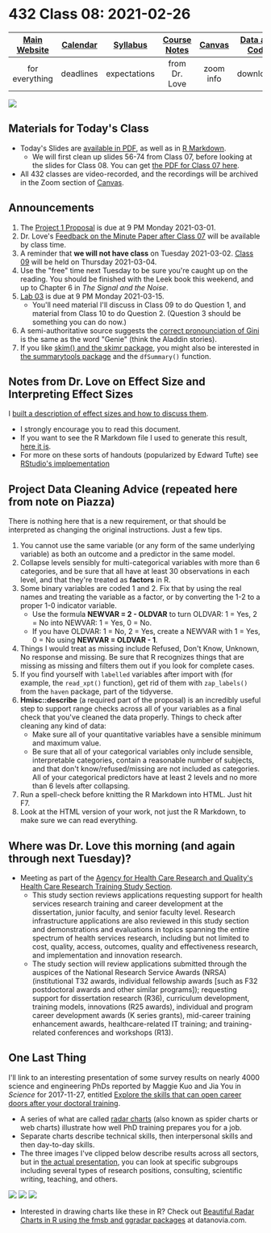 # 432 Class 08: 2021-02-26

[Main Website](https://thomaselove.github.io/432/) | [Calendar](https://thomaselove.github.io/432/calendar.html) | [Syllabus](https://thomaselove.github.io/432-2021-syllabus/) | [Course Notes](https://thomaselove.github.io/432-notes/) | [Canvas](https://canvas.case.edu) | [Data and Code](https://github.com/THOMASELOVE/432-data) | [Sources](https://github.com/THOMASELOVE/432-2021/edit/master/references) | [Contact Us](https://thomaselove.github.io/432/contact.html)
:-----------: | :--------------: | :----------: | :---------: | :-------------: | :-----------: | :------------: | :-------------:
for everything | deadlines | expectations | from Dr. Love | zoom info | downloads | read/watch | need help?

![](https://github.com/THOMASELOVE/432-2021/blob/master/classes/class08/figures/harrell_tw.png)

## Materials for Today's Class

- Today's Slides are [available in PDF](https://github.com/THOMASELOVE/432-2021/blob/master/classes/class08/432_2021_slides08.pdf), as well as in [R Markdown](https://github.com/THOMASELOVE/432-2021/blob/master/classes/class08/432_2021_slides08.Rmd).
    - We will first clean up slides 56-74 from Class 07, before looking at the slides for Class 08. You can get [the PDF for Class 07 here](https://github.com/THOMASELOVE/432-2021/blob/master/classes/class07/432_2021_slides07.pdf).
- All 432 classes are video-recorded, and the recordings will be archived in the Zoom section of [Canvas](https://canvas.case.edu).

## Announcements

1. The [Project 1 Proposal](https://github.com/THOMASELOVE/432-2021/tree/master/project1) is due at 9 PM Monday 2021-03-01.
2. Dr. Love's [Feedback on the Minute Paper after Class 07](https://github.com/THOMASELOVE/432-2021/tree/master/minutepapers) will be available by class time.
3. A reminder that **we will not have class** on Tuesday 2021-03-02. [Class 09](https://github.com/THOMASELOVE/432-2021/tree/master/classes/class09) will be held on Thursday 2021-03-04.
4. Use the "free" time next Tuesday to be sure you're caught up on the reading. You should be finished with the Leek book this weekend, and up to Chapter 6 in *The Signal and the Noise*.
5. [Lab 03](https://github.com/THOMASELOVE/432-2021/tree/master/labs/lab03) is due at 9 PM Monday 2021-03-15.
    - You'll need material I'll discuss in Class 09 to do Question 1, and material from Class 10 to do Question 2. (Question 3 should be something you can do now.)
6. A semi-authoritative source suggests the [correct pronounciation of Gini](https://www.youtube.com/watch?v=Wy7_EwDtrcM) is the same as the word "Genie" (think the Aladdin stories).
7. If you like [skim() and the skimr package](https://cran.r-project.org/web/packages/skimr/vignettes/skimr.html), you might also be interested in [the summarytools package](https://cran.r-project.org/web/packages/summarytools/vignettes/Introduction.html) and the `dfSummary()` function.

## Notes from Dr. Love on Effect Size and Interpreting Effect Sizes

I [built a description of effect sizes and how to discuss them](https://github.com/THOMASELOVE/432-2021/blob/master/classes/class08/class08_effects_note.pdf). 

- I strongly encourage you to read this document. 
- If you want to see the R Markdown file I used to generate this result, [here it is](https://github.com/THOMASELOVE/432-2021/blob/master/classes/class08/class08_effects_note.Rmd).
- For more on these sorts of handouts (popularized by Edward Tufte) see [RStudio's implpementation](https://rstudio.github.io/tufte/)

## Project Data Cleaning Advice (repeated here from note on Piazza)

There is nothing here that is a new requirement, or that should be interpreted as changing the original instructions. Just a few tips.

1. You cannot use the same variable (or any form of the same underlying variable) as both an outcome and a predictor in the same model.
2. Collapse levels sensibly for multi-categorical variables with more than 6 categories, and be sure that all have at least 30 observations in each level, and that they're treated as **factors** in R. 
3. Some binary variables are coded 1 and 2. Fix that by using the real names and treating the variable as a factor, or by converting the 1-2 to a proper 1-0 indicator variable.
   - Use the formula **NEWVAR = 2 - OLDVAR** to turn OLDVAR: 1 = Yes, 2 = No into NEWVAR: 1 = Yes, 0 = No.
   - If you have OLDVAR: 1 = No, 2 = Yes, create a NEWVAR with 1 = Yes, 0 = No using **NEWVAR = OLDVAR - 1**.
4. Things I would treat as missing include Refused, Don't Know, Unknown, No response and missing. Be sure that R recognizes things that are missing as missing and filters them out if you look for complete cases.
5. If you find yourself with `labelled` variables after import with (for example, the `read_xpt()` function), get rid of them with `zap_labels()` from the `haven` package, part of the tidyverse.
6. **Hmisc::describe** (a required part of the proposal) is an incredibly useful step to support range checks across all of your variables as a final check that you've cleaned the data properly. Things to check after cleaning any kind of data:
    - Make sure all of your quantitative variables have a sensible minimum and maximum value.
    - Be sure that all of your categorical variables only include sensible, interpretable categories, contain a reasonable number of subjects, and that don't know/refused/missing are not included as categories. All of your categorical predictors have at least 2 levels and no more than 6 levels after collapsing. 
7. Run a spell-check before knitting the R Markdown into HTML. Just hit F7.
8. Look at the HTML version of your work, not just the R Markdown, to make sure we can read everything.

## Where was Dr. Love this morning (and again through next Tuesday)?

- Meeting as part of the [Agency for Health Care Research and Quality's](https://www.ahrq.gov/) [Health Care Research Training Study Section](https://www.ahrq.gov/funding/process/study-section/hcrtrst.html).
    - This study section reviews applications requesting support for health services research training and career development at the dissertation, junior faculty, and senior faculty level. Research infrastructure applications are also reviewed in this study section and demonstrations and evaluations in topics spanning the entire spectrum of health services research, including but not limited to cost, quality, access, outcomes, quality and effectiveness research, and implementation and innovation research. 
    - The study section will review applications submitted through the auspices of the National Research Service Awards (NRSA) (institutional T32 awards, individual fellowship awards [such as F32 postdoctoral awards and other similar programs]); requesting support for dissertation research (R36), curriculum development, training models, innovations (R25 awards), individual and program career development awards (K series grants), mid-career training enhancement awards, healthcare-related IT training; and training-related conferences and workshops (R13).

## One Last Thing

I'll link to an interesting presentation of some survey results on nearly 4000 science and engineering PhDs reported by Maggie Kuo and Jia You in *Science* for 2017-11-27, entitled [Explore the skills that can open career doors after your doctoral training](https://www.sciencemag.org/careers/2017/11/explore-skills-can-open-career-doors-after-your-doctoral-training). 

- A series of what are called [radar charts](https://en.wikipedia.org/wiki/Radar_chart) (also known as spider charts or web charts) illustrate how well PhD training prepares you for a job.
- Separate charts describe technical skills, then interpersonal skills and then day-to-day skills.
- The three images I've clipped below describe results across all sectors, but in [the actual presentation](https://www.sciencemag.org/careers/2017/11/explore-skills-can-open-career-doors-after-your-doctoral-training), you can look at specific subgroups including several types of research positions, consulting, scientific writing, teaching, and others.

![](https://github.com/THOMASELOVE/432-2021/blob/master/classes/class08/figures/phd_fig1.png)
![](https://github.com/THOMASELOVE/432-2021/blob/master/classes/class08/figures/phd_fig2.png)
![](https://github.com/THOMASELOVE/432-2021/blob/master/classes/class08/figures/phd_fig3.png)

- Interested in drawing charts like these in R? Check out [Beautiful Radar Charts in R using the fmsb and ggradar packages](https://www.datanovia.com/en/blog/beautiful-radar-chart-in-r-using-fmsb-and-ggplot-packages/) at datanovia.com.
